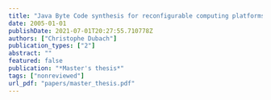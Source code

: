 ```yaml
---
title: "Java Byte Code synthesis for reconfigurable computing platforms"
date: 2005-01-01
publishDate: 2021-07-01T20:27:55.710778Z
authors: ["Christophe Dubach"]
publication_types: ["2"]
abstract: ""
featured: false
publication: "*Master's thesis*"
tags: ["nonreviewed"]
url_pdf: "papers/master_thesis.pdf"
---
```



